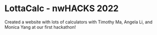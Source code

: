 # LottaCalc - nwHACKS 2022

Created a website with lots of calculators with Timothy Ma, Angela Li, and Monica Yang at our first hackathon!
